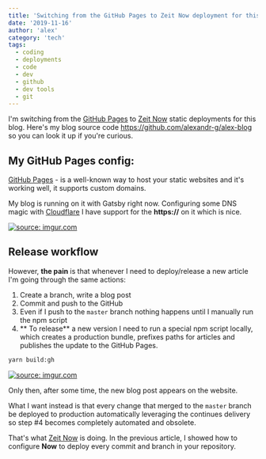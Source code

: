 ```yaml
---
title: 'Switching from the GitHub Pages to Zeit Now deployment for this blog'
date: '2019-11-16'
author: 'alex'
category: 'tech'
tags:
  - coding
  - deployments
  - code
  - dev
  - github
  - dev tools
  - git
---
```


I'm switching from the [GitHub Pages](https://pages.github.com/) to [Zeit Now](https://zeit.co/) static deployments for this blog. Here's my blog source code https://github.com/alexandr-g/alex-blog so you can look it up if you're curious.

## My GitHub Pages config:

[GitHub Pages](https://pages.github.com/) - is a well-known way to host your static websites and it's working well, it supports custom domains.

My blog is running on it with Gatsby right now. Configuring some DNS magic with [Cloudflare](https://www.cloudflare.com/) I have support for the **https://** on it which is nice.

<a href="https://imgur.com/AsQ1xcr"><img src="https://i.imgur.com/AsQ1xcr.png" title="source: imgur.com" /></a>

## Release workflow

However, **the pain** is that whenever I need to deploy/release a new article I'm going through the same actions:

1. Create a branch, write a blog post
2. Commit and push to the GitHub
3. Even if I push to the `master` branch nothing happens until I manually run the npm script
4. ** To release** a new version I need to run a special npm script locally, which creates a production bundle, prefixes paths for articles and publishes the update to the GitHub Pages.

```bash
yarn build:gh
```

<a href="https://imgur.com/ZXUKTfA"><img src="https://i.imgur.com/ZXUKTfA.png" title="source: imgur.com" /></a>

Only then, after some time, the new blog post appears on the website.

What I want instead is that every change that merged to the `master` branch be deployed to production automatically leveraging the continues delivery so step #4 becomes completely automated and obsolete.

That's what [Zeit Now](https://zeit.co/) is doing. In the previous article, I showed how to configure **Now** to deploy every commit and branch in your repository.
